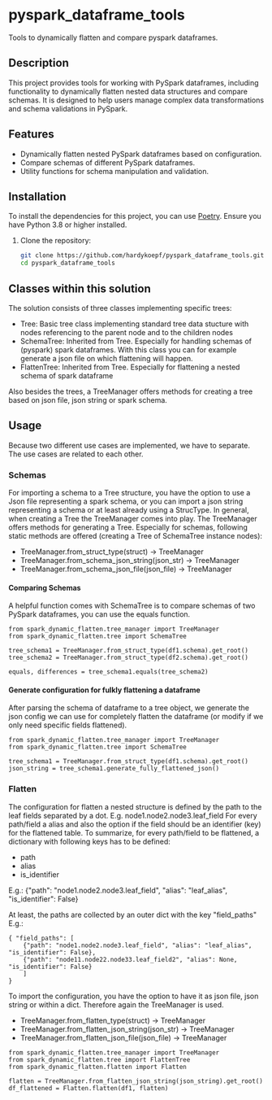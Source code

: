 # pyspark_dataframe_tools

Tools to dynamically flatten and compare pyspark dataframes.

## Description

This project provides tools for working with PySpark dataframes, including functionality to dynamically flatten nested data structures and compare schemas. It is designed to help users manage complex data transformations and schema validations in PySpark.

## Features

- Dynamically flatten nested PySpark dataframes based on configuration.
- Compare schemas of different PySpark dataframes.
- Utility functions for schema manipulation and validation.

## Installation

To install the dependencies for this project, you can use [Poetry](https://python-poetry.org/). Ensure you have Python 3.8 or higher installed.

1. Clone the repository:
   ```sh
   git clone https://github.com/hardykoepf/pyspark_dataframe_tools.git
   cd pyspark_dataframe_tools

## Classes within this solution

The solution consists of three classes implementing specific trees:
- Tree: Basic tree class implementing standard tree data stucture with nodes referencing to the parent node and to the children nodes
- SchemaTree: Inherited from Tree. Especially for handling schemas of (pyspark) spark dataframes. With this class you can for example generate a json file on which flattening will happen.
- FlattenTree: Inherited from Tree. Especially for flattening a nested schema of spark dataframe

Also besides the trees, a TreeManager offers methods for creating a tree based on json file, json string or spark schema.

## Usage

Because two different use cases are implemented, we have to separate. The use cases are related to each other.

### Schemas

For importing a schema to a Tree structure, you have the option to use a Json file representing a spark schema, or you can import a json string representing a schema or at least already using a StrucType.
In general, when creating a Tree the TreeManager comes into play. The TreeManager offers methods for generating a Tree.
Especially for schemas, following static methods are offered (creating a Tree of SchemaTree instance nodes):
- TreeManager.from_struct_type(struct) -> TreeManager
- TreeManager.from_schema_json_string(json_str) -> TreeManager
- TreeManager.from_schema_json_file(json_file) -> TreeManager

#### Comparing Schemas
A helpful function comes with SchemaTree is to compare schemas of two PySpark dataframes, you can use the equals function.

```
from spark_dynamic_flatten.tree_manager import TreeManager
from spark_dynamic_flatten.tree import SchemaTree

tree_schema1 = TreeManager.from_struct_type(df1.schema).get_root()
tree_schema2 = TreeManager.from_struct_type(df2.schema).get_root()

equals, differences = tree_schema1.equals(tree_schema2)
```

#### Generate configuration for fulkly flattening a dataframe

After parsing the schema of dataframe to a tree object, we generate the json config we can use for completely flatten the dataframe (or modify if we only need specific fields flattened).

```
from spark_dynamic_flatten.tree_manager import TreeManager
from spark_dynamic_flatten.tree import SchemaTree

tree_schema1 = TreeManager.from_struct_type(df1.schema).get_root()
json_string = tree_schema1.generate_fully_flattened_json()
```

### Flatten
 
The configuration for flatten a nested structure is defined by the path to the leaf fields separated by a dot.
E.g. node1.node2.node3.leaf_field
For every path/field a alias and also the option if the field should be an identifier (key) for the flattened table.
To summarize, for every path/field to be flattened, a dictionary with following keys has to be defined:
- path
- alias
- is_identifier

E.g.:
{"path": "node1.node2.node3.leaf_field", "alias": "leaf_alias", "is_identifier": False}

At least, the paths are collected by an outer dict with the key "field_paths"
E.g.:
```
{ "field_paths": [
    {"path": "node1.node2.node3.leaf_field", "alias": "leaf_alias", "is_identifier": False},
    {"path": "node11.node22.node33.leaf_field2", "alias": None, "is_identifier": False}
    ]
}
```

To import the configuration, you have the option to have it as json file, json string or within a dict. Therefore again the TreeManager is used.
- TreeManager.from_flatten_type(struct) -> TreeManager
- TreeManager.from_flatten_json_string(json_str) -> TreeManager
- TreeManager.from_flatten_json_file(json_file) -> TreeManager

```
from spark_dynamic_flatten.tree_manager import TreeManager
from spark_dynamic_flatten.tree import FlattenTree
from spark_dynamic_flatten.flatten import Flatten

flatten = TreeManager.from_flatten_json_string(json_string).get_root()
df_flattened = Flatten.flatten(df1, flatten)

```
